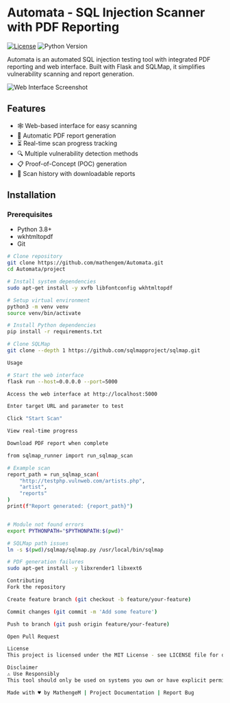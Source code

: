 # Automata - SQL Injection Scanner with PDF Reporting

[![License](https://img.shields.io/badge/License-MIT-blue.svg)](https://opensource.org/licenses/MIT)
![Python Version](https://img.shields.io/badge/Python-3.8%2B-blue)

Automata is an automated SQL injection testing tool with integrated PDF reporting and web interface. Built with Flask and SQLMap, it simplifies vulnerability scanning and report generation.

![Web Interface Screenshot](static/screenshot.png)

## Features

- 🕸️ Web-based interface for easy scanning
- 📄 Automatic PDF report generation
- ⏳ Real-time scan progress tracking
- 🔍 Multiple vulnerability detection methods
- 📋 Proof-of-Concept (POC) generation
- 📁 Scan history with downloadable reports

## Installation

### Prerequisites
- Python 3.8+
- wkhtmltopdf
- Git

```bash
# Clone repository
git clone https://github.com/mathengem/Automata.git
cd Automata/project

# Install system dependencies
sudo apt-get install -y xvfb libfontconfig wkhtmltopdf

# Setup virtual environment
python3 -m venv venv
source venv/bin/activate

# Install Python dependencies
pip install -r requirements.txt

# Clone SQLMap
git clone --depth 1 https://github.com/sqlmapproject/sqlmap.git

Usage

# Start the web interface
flask run --host=0.0.0.0 --port=5000

Access the web interface at http://localhost:5000

Enter target URL and parameter to test

Click "Start Scan"

View real-time progress

Download PDF report when complete

from sqlmap_runner import run_sqlmap_scan

# Example scan
report_path = run_sqlmap_scan(
    "http://testphp.vulnweb.com/artists.php",
    "artist",
    "reports"
)
print(f"Report generated: {report_path}")


# Module not found errors
export PYTHONPATH="$PYTHONPATH:$(pwd)"

# SQLMap path issues
ln -s $(pwd)/sqlmap/sqlmap.py /usr/local/bin/sqlmap

# PDF generation failures
sudo apt-get install -y libxrender1 libxext6

Contributing
Fork the repository

Create feature branch (git checkout -b feature/your-feature)

Commit changes (git commit -m 'Add some feature')

Push to branch (git push origin feature/your-feature)

Open Pull Request

License
This project is licensed under the MIT License - see LICENSE file for details.

Disclaimer
⚠️ Use Responsibly
This tool should only be used on systems you own or have explicit permission to test. The developers are not responsible for any misuse or damage caused by this software.

Made with ♥ by MathengeM | Project Documentation | Report Bug
